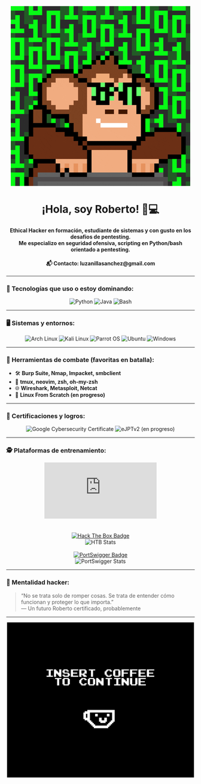 <div align="center">
<img src="https://raw.githubusercontent.com/RobertoLuzanilla/RobertoLuzanilla/main/Monkey.gif" alt="WelcomeBanner"/>
</div>

<div align="center">
  <h1>¡Hola, soy Roberto! 🐍💻</h1>
  <h4>Ethical Hacker en formación, estudiante de sistemas y con gusto en los desafios de pentesting.<br/>
  Me especializo en seguridad ofensiva, scripting en Python/bash orientado a pentesting.</h4>
  <h4>📬 Contacto: luzanillasanchez@gmail.com</h4>
</div>

---

### 🧠 Tecnologías que uso o estoy dominando:

<div align="center">
  <img src="https://img.shields.io/badge/Python-3776AB?logo=python&logoColor=fff&style=flat-square" title="Python" />
  <img src="https://img.shields.io/badge/Java-007396?logo=java&logoColor=white&style=flat-square" title="Java" />
  <img src="https://img.shields.io/badge/Bash-121011?logo=gnu-bash&logoColor=white&style=flat-square" title="Bash" />
</div>

---

### 🖥️ Sistemas y entornos:

<div align="center">
  <img src="https://img.shields.io/badge/Arch_Linux-1793D1?logo=arch-linux&logoColor=fff&style=flat-square" title="Arch Linux"/>
  <img src="https://img.shields.io/badge/Kali_Linux-557C94?logo=kali-linux&logoColor=fff&style=flat-square" title="Kali Linux"/>
  <img src="https://img.shields.io/badge/Parrot_OS-00826c?logo=parrot-security&logoColor=white&style=flat-square" title="Parrot OS"/>
  <img src="https://img.shields.io/badge/Ubuntu-E95420?logo=ubuntu&logoColor=white&style=flat-square" title="Ubuntu"/>
  <img src="https://img.shields.io/badge/Windows-0078D6?logo=windows&logoColor=white&style=flat-square" title="Windows"/>
</div>

---

### 🧰 Herramientas de combate (favoritas en batalla):

- 🛠️ **Burp Suite, Nmap, Impacket, smbclient**
- 🐚 **tmux, neovim, zsh, oh-my-zsh**
- 🌐 **Wireshark, Metasploit, Netcat**
- 🐧 **Linux From Scratch (en progreso)**

---

### 🎯 Certificaciones y logros:

<div align="center">
  <img src="https://images.credly.com/size/340x340/images/0bf0f2da-a699-4c82-82e2-56dcf1f2e1c7/image.png" title="Google Cybersecurity Certificate" height="150"/>
  <img src="https://templates.images.credential.net/16921890479543330419421893546260.png" title="eJPTv2 (en progreso)" height="150"/>
</div>

---

### 🕵️ Plataformas de entrenamiento:

<div align="center">
  <!-- TryHackMe -->
  <a href="https://tryhackme.com/p/TU-USUARIO" target="_blank">
    <iframe src="https://tryhackme.com/api/v2/badges/public-profile?userPublicId=3591222" style='border:none;'></iframe>
  </a>
  <br/>
  <br/><br/>

  <!-- Hack The Box -->
  <a href="https://app.hackthebox.com/profile/2200488" target="_blank">
    <img src="https://img.shields.io/badge/Hack_The_Box-121212?style=for-the-badge&logo=hackthebox&logoColor=9FEF00" alt="Hack The Box Badge"/>
  </a>
  <br/>
  <img src="https://www.hackthebox.com/badge/image/2200488" alt="HTB Stats" height="70"/>
  <br/><br/>

  <!-- PortSwigger -->
  <a href="https://portswigger.net/users/TU-USUARIO" target="_blank">
    <img src="https://img.shields.io/badge/PortSwigger-FF6600?style=for-the-badge&logo=PortSwigger&logoColor=white" alt="PortSwigger Badge"/>
  </a>
  <br/>
  <img src="https://www.portswigger.net/badges/TU-USUARIO" alt="PortSwigger Stats" height="70"/>
</div>



---

### 🧠 Mentalidad hacker:

> “No se trata solo de romper cosas. Se trata de entender cómo funcionan y proteger lo que importa.”  
> — Un futuro Roberto certificado, probablemente

---

<div align="center">
<img src="https://raw.githubusercontent.com/RobertoLuzanilla/RobertoLuzanilla/main/Coffe.gif" alt="CoffeeBanner"/>
</div>
